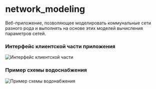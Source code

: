# network_modeling
Веб-приложение, позволяющее моделировать коммунальные сети разного рода и выполнять на основе этих моделей вычисления параметров сетей.

### Интерфейс клиентской части приложения
![Интерфейс клиентской части](https://github.com/evolext/network_modeling/tree/master/images/interface_example.png)

### Пример схемы водоснабжения
![Пример схемы водонабжения](https://github.com/evolext/network_modeling/tree/master/images/water_scheme_example.png)

